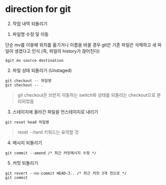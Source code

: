 # direction for git

2. 작업 내역 되돌리기

1) 파일명 수정 및 이동

단순 mv를 이용해 위치를 옮기거나 이름을 바꿀 경우 git은 기존 파일은 삭제하고 새 파일이 생겼다고 인식 (즉, 파일의 history가 끊어진다)



```
$git mv source destination
```


2) 파일 상태 되돌리기 (Unstaged)

```
git checkout -- 파일명
git checkout -- .
```

> git checkout은 브런치 이동하는 switch와 상태를 되돌리는 checkout으로 분리되었음


3) 스테이지에 올라간 파일을 언스테이지로 내리기 

```
git reset head 파일명
```

> reset --hard 키워드는 유의할 것


4) 메시지 되돌리기


```
git commit --amend /* 최근 커밋메시지 수정 */
```


5) 커밋 되돌리기

```
git revert --no-commit HEAD~3.. /* 최근 커밋 3개 전으로 */
git commit
```



